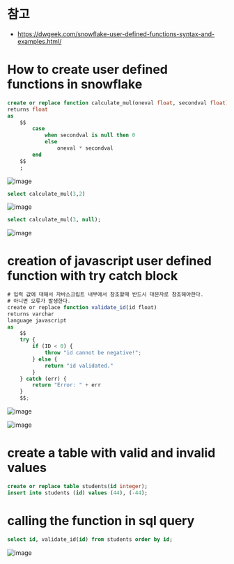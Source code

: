 # 참고
- https://dwgeek.com/snowflake-user-defined-functions-syntax-and-examples.html/

# How to create user defined functions in snowflake
```sql
create or replace function calculate_mul(oneval float, secondval float)
returns float
as
    $$
        case
            when secondval is null then 0
            else
                oneval * secondval
        end
    $$
    ;

```

![image](https://user-images.githubusercontent.com/102650331/172561685-fd5b740a-6adc-4675-a714-a594f525c65a.png)


```sql
select calculate_mul(3,2)

```
![image](https://user-images.githubusercontent.com/102650331/172561910-41264734-e1fe-4313-8f5e-f1d5f5c6c026.png)

```sql
select calculate_mul(3, null);

```
![image](https://user-images.githubusercontent.com/102650331/172562199-3a870de9-4865-460e-8445-accdd6c3009f.png)

# creation of javascript user defined function with try catch block
```javascript
# 입력 값에 대해서 자바스크립트 내부에서 참조할때 반드시 대문자로 참조해야한다.
# 아니면 오류가 발생한다.
create or replace function validate_id(id float)
returns varchar
language javascript
as 
    $$
    try {
        if (ID < 0) {
            throw "id cannot be negative!";
        } else {
            return "id validated."
        }
    } catch (err) {
        return "Error: " + err
    }
    $$;


```

![image](https://user-images.githubusercontent.com/102650331/172563434-58fcd888-dea3-4dff-be6b-0b965af3cee5.png)

![image](https://user-images.githubusercontent.com/102650331/172567983-cce8cf7e-8f86-4010-9800-853c1071cae1.png)


# create a table with valid and invalid values
```sql
create or replace table students(id integer);
insert into students (id) values (44), (-44);

```

# calling the function in sql query
```sql
select id, validate_id(id) from students order by id;

```
![image](https://user-images.githubusercontent.com/102650331/172568239-5e8ce429-1701-4687-a2d1-582709c4645f.png)

